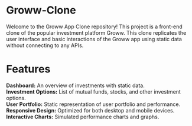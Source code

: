 # Groww-Clone
Welcome to the Groww App Clone repository! This project is a front-end clone of the popular investment platform Groww. This clone replicates the user interface and basic interactions of the Groww app using static data without connecting to any APIs.<br>
<h1>Features</h1>
<b>Dashboard:</b> An overview of investments with static data.<br>
<b>Investment Options:</b> List of mutual funds, stocks, and other investment options.<br>
<b>User Portfolio:</b> Static representation of user portfolio and performance.<br>
<b>Responsive Design:</b> Optimized for both desktop and mobile devices.<br>
<b>Interactive Charts:</b> Simulated performance charts and graphs.<br>
